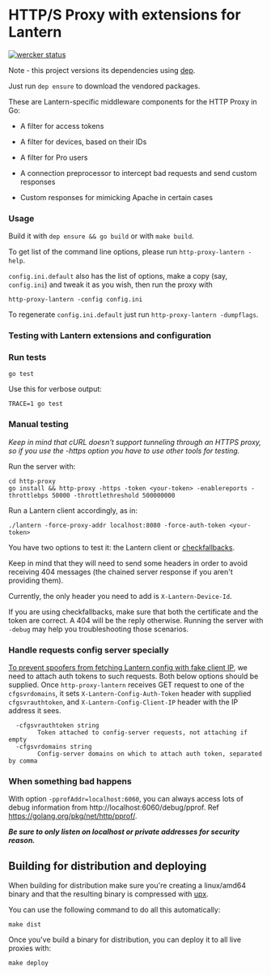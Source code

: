 # HTTP/S Proxy with extensions for Lantern

[![wercker status](https://app.wercker.com/status/67d1598d6205dce4aee80a9631d109e5/m/master "wercker status")](https://app.wercker.com/project/byKey/67d1598d6205dce4aee80a9631d109e5)

Note - this project versions its dependencies using [dep](https://github.com/golang/dep).

Just run `dep ensure` to download the vendored packages.

These are Lantern-specific middleware components for the HTTP Proxy in Go:

* A filter for access tokens

* A filter for devices, based on their IDs

* A filter for Pro users

* A connection preprocessor to intercept bad requests and send custom responses

* Custom responses for mimicking Apache in certain cases


### Usage

Build it with `dep ensure && go build` or with `make build`.

To get list of the command line options, please run `http-proxy-lantern -help`.

`config.ini.default` also has the list of options, make a copy (say, `config.ini`) and tweak it as you wish, then run the proxy with

```
http-proxy-lantern -config config.ini
```

To regenerate `config.ini.default` just run `http-proxy-lantern -dumpflags`.

### Testing with Lantern extensions and configuration

### Run tests

```
go test
```

Use this for verbose output:

```
TRACE=1 go test
```

### Manual testing

*Keep in mind that cURL doesn't support tunneling through an HTTPS proxy, so if you use the -https option you have to use other tools for testing.*

Run the server with:

```
cd http-proxy
go install && http-proxy -https -token <your-token> -enablereports -throttlebps 50000 -throttlethreshold 500000000
```

Run a Lantern client accordingly, as in:

```
./lantern -force-proxy-addr localhost:8080 -force-auth-token <your-token>
```

You have two options to test it: the Lantern client or [checkfallbacks](https://github.com/getlantern/lantern/tree/valencia/src/github.com/getlantern/checkfallbacks).

Keep in mind that they will need to send some headers in order to avoid receiving 404 messages (the chained server response if you aren't providing them).

Currently, the only header you need to add is `X-Lantern-Device-Id`.

If you are using checkfallbacks, make sure that both the certificate and the token are correct.  A 404 will be the reply otherwise.  Running the server with `-debug` may help you troubleshooting those scenarios.

### Handle requests config server specially

[To prevent spoofers from fetching Lantern config with fake client IP](https://github.com/getlantern/config-server/issues/4), we need to attach auth tokens to such requests.  Both below options should be supplied. Once `http-proxy-lantern` receives GET request to one of the `cfgsvrdomains`, it sets `X-Lantern-Config-Auth-Token` header with supplied `cfgsvrauthtoken`, and `X-Lantern-Config-Client-IP` header with the IP address it sees.

```
  -cfgsvrauthtoken string
        Token attached to config-server requests, not attaching if empty
  -cfgsvrdomains string
        Config-server domains on which to attach auth token, separated by comma
```

### When something bad happens

With option `-pprofAddr=localhost:6060`, you can always access lots of debug information from http://localhost:6060/debug/pprof. Ref https://golang.org/pkg/net/http/pprof/.

***Be sure to only listen on localhost or private addresses for security reason.***

## Building for distribution and deploying

When building for distribution make sure you're creating a linux/amd64 binary
and that the resulting binary is compressed with
[upx](http://upx.sourceforge.net/).

You can use the following command to do all this automatically:

```
make dist
```

Once you've build a binary for distribution, you can deploy it to all live proxies with:

```
make deploy
```
